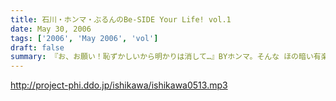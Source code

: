 ```yaml
---
title: 石川・ホンマ・ぶるんのBe-SIDE Your Life! vol.1
date: May 30, 2006
tags: ['2006', 'May 2006', 'vol']
draft: false
summary: 『お、お願い！恥ずかしいから明かりは消して…』BYホンマ。そんな ほの暗い有楽町の片隅のとあるスタジオで収録された、記念すべき第1回目。30分で収めるはずが早くもタイムオーバー！！そうそう新コーナーも始まるよ。
---
```


http://project-phi.ddo.jp/ishikawa/ishikawa0513.mp3